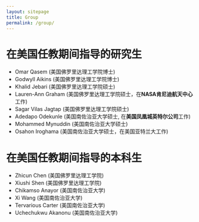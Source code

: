 ```yaml
---
layout: sitepage
title: Group
permalink: /group/
---
```


# 在美国任教期间指导的研究生 #

* Omar Qasem (美国佛罗里达理工学院博士)
* Godwyll Aikins (美国佛罗里达理工学院博士)
* Khalid Jebari (美国佛罗里达理工学院硕士)
* Lauren-Ann Graham (美国佛罗里达理工学院硕士，在<strong>NASA肯尼迪航天中心</strong>工作)
* Sagar Vilas Jagtap (美国佛罗里达理工学院硕士)
* Adedapo Odekunle (美国南佐治亚大学硕士, 在<strong>美国凤凰城英特尔公司</strong>工作) 
* Mohammed Mynuddin (美国南佐治亚大学硕士)
* Osahon Iroghama (美国南佐治亚大学硕士，在美国亚特兰大工作)

# 在美国任教期间指导的本科生 #

* Zhicun Chen (美国佛罗里达理工学院)
* Xiushi Shen (美国佛罗里达理工学院)
* Chikamso Anayor (美国南佐治亚大学)
* Xi Wang (美国南佐治亚大学)
* Tervarious Carter (美国南佐治亚大学)
* Uchechukwu Akanonu (美国南佐治亚大学)

